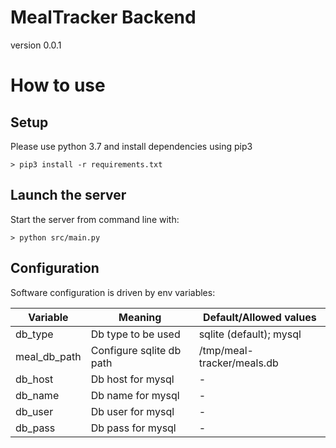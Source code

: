 # MealTracker Backend

version 0.0.1

# How to use

## Setup

Please use python 3.7 and install dependencies using pip3

    > pip3 install -r requirements.txt

## Launch the server

Start the server from command line with:

    > python src/main.py

## Configuration

Software configuration is driven by env variables:

| Variable | Meaning | Default/Allowed values |
|----------|---------|----------------|
| db_type | Db type to be used | sqlite (default); mysql |
| meal_db_path | Configure sqlite db path | /tmp/meal-tracker/meals.db |
| db_host | Db host for mysql | - |
| db_name | Db name for mysql | - |
| db_user | Db user for mysql | - |
| db_pass | Db pass for mysql | - |